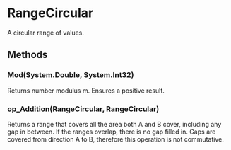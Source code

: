 # RangeCircular

A circular range of values.

## Methods

### Mod(System.Double, System.Int32)

Returns number modulus m. Ensures a positive result.

### op_Addition(RangeCircular, RangeCircular)

Returns a range that covers all the area both A and B cover, including any gap in between.
            If the ranges overlap, there is no gap filled in.
            Gaps are covered from direction A to B, therefore this operation is not commutative.

